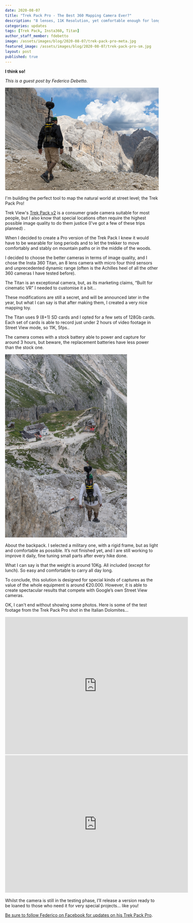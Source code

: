```yaml
---
date: 2020-08-07
title: "Trek Pack Pro - The Best 360 Mapping Camera Ever?"
description: "8 lenses, 11K Resolution, yet comfortable enough for long hikes"
categories: updates
tags: [Trek Pack, Insta360, Titan]
author_staff_member: fdebetto
image: /assets/images/blog/2020-08-07/trek-pack-pro-meta.jpg
featured_image: /assets/images/blog/2020-08-07/trek-pack-pro-sm.jpg
layout: post
published: true
---
```


**I think so!**

_This is a guest post by Federico Debetto._

<img class="img-fluid" src="/assets/images/blog/2020-08-07/trek-pack-pro-sm.jpg" alt="Trek Pack Pro" title="Trek Pack Pro" />

I'm building the perfect tool to map the natural world at street level; the Trek Pack Pro!

Trek View's [Trek Pack v2](/trek-pack) is a consumer grade camera suitable for most people, but I also know that special locations often require the highest possible image quality to do them justice (I’ve got a few of these trips planned) .

When I decided to create a Pro version of the Trek Pack I knew it would have to be wearable for long periods and to let the trekker to move comfortably and stably on mountain paths or in the middle of the woods.

I decided to choose the better cameras in terms of image quality, and I chose the Insta 360 Titan, an 8 lens camera with micro four third sensors and unprecedented dynamic range (often is the Achilles heel of all the other 360 cameras I have tested before).

The Titan is an exceptional camera, but, as its marketing claims, “Built for cinematic VR” I needed to customise it a bit...

These modifications are still a secret, and will be announced later in the year, but what I can say is that after making them, I created a very nice mapping toy.

The Titan uses 9 (8+1) SD cards and I opted for a few sets of 128Gb cards. Each set of cards is able to record just under 2 hours of video footage in Street View mode, so 11K, 5fps..

The camera comes with a stock battery able to power and capture for around 3 hours, but beware, the replacement batteries have less power than the stock one.

<img class="img-fluid" src="/assets/images/blog/2020-08-07/trek-pack-pro-downhill.jpg" alt="Trek Pack Pro" title="Trek Pack Pro" />

About the backpack. I selected a military one, with a rigid frame, but as light and comfortable as possible. It’s not finished yet, and I are still working to improve it daily, fine tuning small parts after every hike done.

What I can say is that the weight is around 10Kg. All included (except for lunch). So easy and comfortable to carry all day long.

To conclude, this solution is designed for special kinds of captures as the value of the whole equipment is around €20.000. However, it is able to create spectacular results that compete with Google’s own Street View cameras.

OK, I can't end without showing some photos. Here is some of the test footage from the Trek Pack Pro shot in the Italian Dolomites...

<iframe src="https://www.google.com/maps/embed?pb=!4v1596739887623!6m8!1m7!1sCAoSLEFGMVFpcFBWZVdvaG1PNE1HVWw2Zkt4c01acU54WGpWMnNJX1E1azNOUnZs!2m2!1d46.4594670936016!2d11.62399097733896!3f291.61335247460335!4f-18.857608338626406!5f0.7820865974627469" width="600" height="450" frameborder="0" style="border:0;" allowfullscreen="" aria-hidden="false" tabindex="0"></iframe>

<iframe src="https://www.google.com/maps/embed?pb=!4v1596740045273!6m8!1m7!1sCAoSLEFGMVFpcE1vN0RFRHFVaW9SSDlwd3UzWHR3OXpCaFJrTzluUXRCVldWLS1x!2m2!1d46.45782990261847!2d11.63311149186629!3f139.59396111326615!4f-1.1238419233981034!5f0.7820865974627469" width="600" height="450" frameborder="0" style="border:0;" allowfullscreen="" aria-hidden="false" tabindex="0"></iframe>

Whilst the camera is still in the testing phase, I’ll release a version ready to be loaned to those who need it for very special projects... like you!

[Be sure to follow Federico on Facebook for updates on his Trek Pack Pro](https://www.facebook.com/Google.Maps.Business.View.Livorno/).
